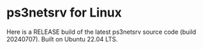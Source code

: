 # ps3netsrv for Linux

Here is a RELEASE build of the latest ps3netsrv source code (build 20240707). Built on Ubuntu 22.04 LTS.
